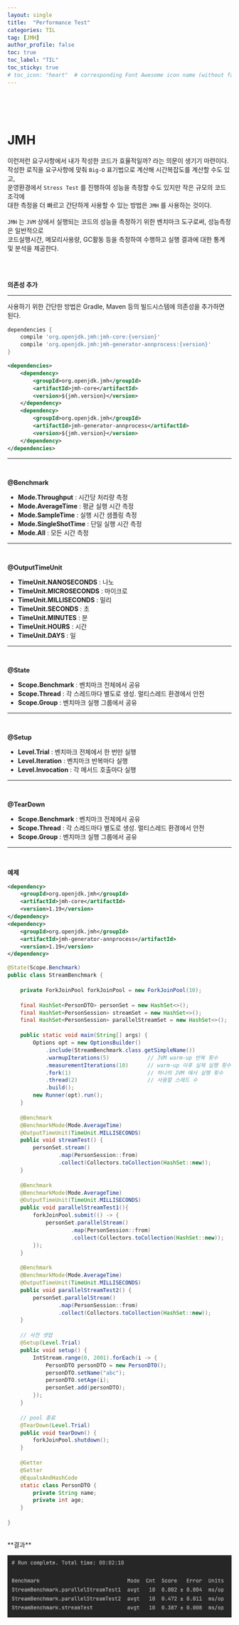 ```yaml
---
layout: single
title:  "Performance Test"
categories: TIL
tag: [JMH]
author_profile: false
toc: true
toc_label: "TIL"
toc_sticky: true
# toc_icon: "heart"  # corresponding Font Awesome icon name (without fa prefix)
---
```

<br><br><br>

# JMH
이런저런 요구사항에서 내가 작성한 코드가 효율적일까? 라는 의문이 생기기 마련이다.
<br>
작성한 로직을 요구사항에 맞춰 `Big-O` 표기법으로 계산해 시간복잡도를 계산할 수도 있고,
<br>
운영환경에서 `Stress Test` 를 진행하여 성능을 측정할 수도 있지만 작은 규모의 코드조각에
<br>
대한 측정을 더 빠르고 간단하게 사용할 수 있는 방법은 `JMH` 를 사용하는 것이다.
<br>
<br>
`JMH` 는 `JVM` 상에서 실행되는 코드의 성능을 측정하기 위한 벤치마크 도구로써, 성능측정은 일반적으로
<br>
코드실행시간, 메모리사용량, GC활동 등을 측정하여 수행하고 실행 결과에 대한 통계 및 분석을 제공한다.

<br>
<br>

**의존성 추가**

---
사용하기 위한 간단한 방법은 Gradle, Maven 등의 빌드시스템에 의존성을 추가하면 된다.

```groovy
dependencies {
    compile 'org.openjdk.jmh:jmh-core:{version}'
    compile 'org.openjdk.jmh:jmh-generator-annprocess:{version}'
}
```
```xml
<dependencies>
    <dependency>
        <groupId>org.openjdk.jmh</groupId>
        <artifactId>jmh-core</artifactId>
        <version>${jmh.version}</version>
    </dependency>
    <dependency>
        <groupId>org.openjdk.jmh</groupId>
        <artifactId>jmh-generator-annprocess</artifactId>
        <version>${jmh.version}</version>
    </dependency>
</dependencies>
```

---
<br>

**@Benchmark**
<br>

* **Mode.Throughput** : 시간당 처리량 측정
* **Mode.AverageTime** : 평균 실행 시간 측정
* **Mode.SampleTime** : 실행 시간 샘플링 측정
* **Mode.SingleShotTime** : 단일 실행 시간 측정
* **Mode.All** : 모든 시간 측정

---
<br>

**@OutputTimeUnit**
<br>

* **TimeUnit.NANOSECONDS** : 나노
* **TimeUnit.MICROSECONDS** : 마이크로
* **TimeUnit.MILLISECONDS** : 밀리
* **TimeUnit.SECONDS** : 초
* **TimeUnit.MINUTES** : 분
* **TimeUnit.HOURS** : 시간
* **TimeUnit.DAYS** : 일

---
<br>

**@State**
<br>

* **Scope.Benchmark** : 벤치마크 전체에서 공유
* **Scope.Thread** : 각 스레드마다 별도로 생성. 멀티스레드 환경에서 안전
* **Scope.Group** : 벤치마크 실행 그룹에서 공유

---
<br>

**@Setup**
<br>

* **Level.Trial** : 벤치마크 전체에서 한 번만 실행
* **Level.Iteration** : 벤치마크 반복마다 실행
* **Level.Invocation** : 각 메서드 호출마다 실행

---
<br>

**@TearDown**
<br>

* **Scope.Benchmark** : 벤치마크 전체에서 공유
* **Scope.Thread** : 각 스레드마다 별도로 생성. 멀티스레드 환경에서 안전
* **Scope.Group** : 벤치마크 실행 그룹에서 공유

---
<br>

**예제**
```xml
<dependency>
    <groupId>org.openjdk.jmh</groupId>
    <artifactId>jmh-core</artifactId>
    <version>1.19</version>
</dependency>
<dependency>
    <groupId>org.openjdk.jmh</groupId>
    <artifactId>jmh-generator-annprocess</artifactId>
    <version>1.19</version>
</dependency>
```
```java
@State(Scope.Benchmark)
public class StreamBenchmark {

    private ForkJoinPool forkJoinPool = new ForkJoinPool(10);

    final HashSet<PersonDTO> personSet = new HashSet<>();
    final HashSet<PersonSession> streamSet = new HashSet<>();
    final HashSet<PersonSession> parallelStreamSet = new HashSet<>();

    public static void main(String[] args) {
        Options opt = new OptionsBuilder()
            .include(StreamBenchmark.class.getSimpleName())
            .warmupIterations(5)            // JVM warm-up 반복 횟수
            .measurementIterations(10)      // warm-up 이후 실제 실행 횟수
            .fork(1)                        // 하나의 JVM 에서 실행 횟수
            .thread(2)                      // 사용할 스레드 수
            .build();
        new Runner(opt).run();
    }

    @Benchmark
    @BenchmarkMode(Mode.AverageTime)
    @OutputTimeUnit(TimeUnit.MILLISECONDS)
    public void streamTest() {
        personSet.stream()
                .map(PersonSession::from)
                .collect(Collectors.toCollection(HashSet::new));
    }

    @Benchmark
    @BenchmarkMode(Mode.AverageTime)
    @OutputTimeUnit(TimeUnit.MILLISECONDS)
    public void parallelStreamTest1(){
        forkJoinPool.submit(() -> {
            personSet.parallelStream()
                    .map(PersonSession::from)
                    .collect(Collectors.toCollection(HashSet::new));
        });
    }

    @Benchmark
    @BenchmarkMode(Mode.AverageTime)
    @OutputTimeUnit(TimeUnit.MILLISECONDS)
    public void parallelStreamTest2() {
        personSet.parallelStream()
                .map(PersonSession::from)
                .collect(Collectors.toCollection(HashSet::new));
    }

    // 사전 셋업
    @Setup(Level.Trial)
    public void setup() {
        IntStream.range(0, 2001).forEach(i -> {
            PersonDTO personDTO = new PersonDTO();
            personDTO.setName("abc");
            personDTO.setAge(i);
            personSet.add(personDTO);
        });
    }

    // pool 종료
    @TearDown(Level.Trial)
    public void tearDown() {
        forkJoinPool.shutdown();
    }

    @Getter
    @Setter
    @EqualsAndHashCode
    static class PersonDTO {
        private String name;
        private int age;
    }

}
```
<br>
**결과**
<br>

![이미지](/images/2021-05-10-first-posting/JMH.png)



<br>
<br>
<br>
<br>

